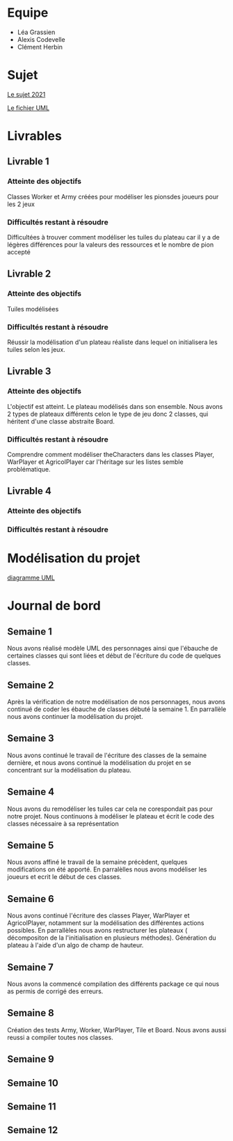 # Equipe

- Léa Grassien
- Alexis Codevelle
- Clément Herbin

# Sujet

[Le sujet 2021](https://www.fil.univ-lille1.fr/portail/index.php?dipl=L&sem=S4&ue=Projet&label=Documents)

[Le fichier UML](https://gitlab-etu.fil.univ-lille1.fr/herbin/l2s4-projet-2021/-/blob/master/UML.mdj)

# Livrables

## Livrable 1

### Atteinte des objectifs
Classes Worker et Army créées pour modéliser les pionsdes joueurs pour les 2 jeux

### Difficultés restant à résoudre
Difficultées à trouver comment modéliser les tuiles du plateau car il y a de légères différences pour la valeurs des ressources et le nombre de pion accepté

## Livrable 2

### Atteinte des objectifs
Tuiles modélisées 

### Difficultés restant à résoudre
Réussir la modélisation d'un plateau réaliste dans lequel on initialisera les tuiles selon les jeux. 

## Livrable 3

### Atteinte des objectifs
L'objectif est atteint. Le plateau modélisés dans son ensemble. Nous avons 2 types de plateaux différents celon le type de jeu donc 2 classes, qui héritent d'une classe abstraite Board.


### Difficultés restant à résoudre
Comprendre comment modéliser theCharacters dans les classes Player, WarPlayer et AgricolPlayer car l'héritage sur les listes semble problématique.

## Livrable 4

### Atteinte des objectifs

### Difficultés restant à résoudre

# Modélisation du projet

[diagramme UML](image.png)

# Journal de bord

## Semaine 1

Nous avons réalisé  modèle UML des personnages ainsi que l'ébauche de certaines classes qui sont liées et début de l'écriture du code de quelques classes.

## Semaine 2

Après la vérification de notre modélisation de nos personnages, nous avons continué de coder les ébauche de classes débuté la semaine 1. En parrallèle nous avons continuer la modélisation du projet.

## Semaine 3

Nous avons continué le travail de l'écriture des classes de la semaine dernière, et nous avons continué la modélisation du projet en se concentrant sur la modélisation du plateau.

## Semaine 4

Nous avons du remodéliser les tuiles car cela ne corespondait pas pour notre projet. Nous continuons à modéliser le plateau et écrit le code des classes nécessaire à sa représentation 

## Semaine 5
Nous avons affiné le travail de la semaine précèdent, quelques modifications on été apporté. En parralèlles nous avons modéliser les joueurs et ecrit le début de ces classes.

## Semaine 6
Nous avons continué l'écriture des classes Player, WarPlayer et AgricolPlayer, notamment sur la modélisation des différentes actions possibles. En parrallèles nous avons restructurer les plateaux ( décompositon de la l'initialisation en plusieurs méthodes). Génération du plateau à l'aide
d'un algo de champ de hauteur.

## Semaine 7
Nous avons la  commencé compilation des différents package ce qui nous as permis de corrigé des erreurs.

## Semaine 8
Création des tests Army, Worker, WarPlayer, Tile et Board. Nous avons aussi reussi a compiler toutes nos classes.

## Semaine 9

## Semaine 10

## Semaine 11

## Semaine 12
